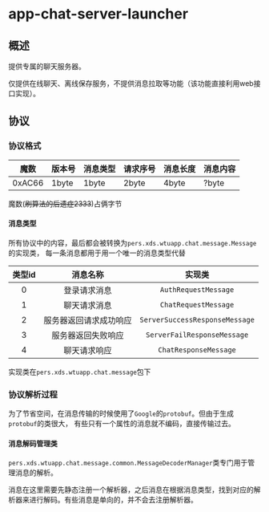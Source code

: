 # app-chat-server-launcher

## 概述

提供专属的聊天服务器。

仅提供在线聊天、离线保存服务，不提供消息拉取等功能（该功能直接利用web接口实现）。

## 协议

### 协议格式

| 魔数     | 版本号    | 消息类型   | 请求序号  | 消息长度  | 消息内容  |
|--------|--------|--------|-------|-------|-------|
| 0xAC66 | 1byte  | 1byte  | 2byte | 4byte | ?byte |

魔数(~~刷算法的后遗症2333~~)占俩字节


#### 消息类型

所有协议中的内容，最后都会被转换为`pers.xds.wtuapp.chat.message.Message`的实现类，
每一条消息都用于用一个唯一的消息类型代替

| 类型id |    消息名称     |              实现类               |
|:----:|:-----------:|:------------------------------:|
|  0   |   登录请求消息    |      `AuthRequestMessage`      |
|  1   |   聊天请求消息    |      `ChatRequestMessage`      |
|  2   | 服务器返回请求成功响应 | `ServerSuccessResponseMessage` |
|  3   |  服务器返回失败响应  |  `ServerFailResponseMessage`   |
|  4   |   聊天请求响应    |     `ChatResponseMessage`      |


实现类在`pers.xds.wtuapp.chat.message`包下

### 协议解析过程

为了节省空间，在消息传输的时候使用了`Google`的`protobuf`。但由于生成`protobuf`的类很大，
有些只有一个属性的消息就不编码，直接传输过去。

#### 消息解码管理类
`pers.xds.wtuapp.chat.message.common.MessageDecoderManager`类专门用于管理消息的解析。

消息在这里需要先静态注册一个解析器，之后消息在根据消息类型，找到对应的解析器来进行解码。有些消息是单向的，并不会去注册解析器。

